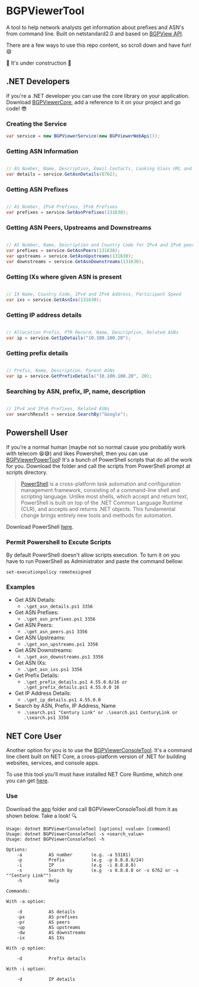 # BGPViewerTool

A tool to help network analysts get information about prefixes and ASN's from command line. Built on netstandard2.0 and based on [BGPView API](https://bgpview.docs.apiary.io/#reference).

There are a few ways to use this repo content, so scroll down and have fun! :smile:

:construction: It's under construction :construction:

## .NET Developers
If you're a .NET developer you can use the core library on your application. Download [BGPViewerCore](https://github.com/wallacemariadeandrade/BGPViewerTool/tree/development/BGPViewerCore), add a reference to it on your project and go code! :sunglasses:

### Creating the Service
```c#
var service = new BGPViewerService(new BGPViewerWebApi());
```

### Getting ASN Information
```c#

// AS Number, Name, Description, Email Contacts, Looking Glass URL and Country Code
var details = service.GetAsnDetails(6762);

```

### Getting ASN Prefixes
```c#

// AS Number, IPv4 Prefixes, IPv6 Prefixes
var prefixes = service.GetAsnPrefixes(131630);

```

### Getting ASN Peers, Upstreams and Downstreams
```c#

// AS Number, Name, Description and Country Code for IPv4 and IPv6 peers
var prefixes = service.GetAsnPeers(131630);
var upstreams = service.GetAsnUpstreams(131630);
var downstreams = service.GetAsnDownstreams(131630);

```

### Getting IXs where given ASN is present
```c#

// IX Name, Country Code, IPv4 and IPv6 Address, Participant Speed
var ixs = service.GetAsnIxs(131630);

```

### Getting IP address details
```c#

// Allocation Prefix, PTR Record, Name, Description, Related ASNs
var ip = service.GetIpDetails("10.100.100.20");

```

### Getting prefix details
```c#

// Prefix, Name, Description, Parent ASNs
var ip = service.GetPrefixDetails("10.100.100.20", 20);

```

### Searching by ASN, prefix, IP, name, description
```c#

// IPv4 and IPv6 Prefixes, Related ASNs
var searchResult = service.SearchBy("Google");

```


## Powershell User
If you're a normal human (maybe not so normal cause you probably work with telecom :laughing::sweat_smile:) and likes Powershell, then you can use [BGPViewerPowerTool](https://github.com/wallacemariadeandrade/BGPViewerTool/tree/development/BGPViewerPowerTool)! It's a bunch of PowerShell scripts that do all the work for you. Download the folder and call the scripts from PowerShell prompt at scripts directory.

> [PowerShell](https://docs.microsoft.com/pt-br/powershell/scripting/overview?view=powershell-7) is a cross-platform task automation and configuration management framework, consisting of a command-line shell and scripting language. Unlike most shells, which accept and return text, PowerShell is built on top of the .NET Common Language Runtime (CLR), and accepts and returns .NET objects. This fundamental change brings entirely new tools and methods for automation.

Download PowerShell [here](https://docs.microsoft.com/pt-br/powershell/scripting/install/installing-powershell?view=powershell-7).

### Permit Powershell to Excute Scripts
By default PowerShell doesn't allow scripts execution. To turn it on you have to run PowerShell as Administrator and paste the command bellow:
```
set-executionpolicy remotesigned

```
### Examples
- Get ASN Details: 
    - ```.\get_asn_details.ps1 3356 ```
- Get ASN Prefixes:
    - ```.\get_asn_prefixes.ps1 3356 ```
- Get ASN Peers:
    - ```.\get_asn_peers.ps1 3356 ```
- Get ASN Upstreams:
    - ```.\get_asn_upstreams.ps1 3356 ```
- Get ASN Downstreams:
    - ```.\get_asn_downstreams.ps1 3356 ```
- Get ASN IXs:
    - ```.\get_asn_ixs.ps1 3356 ```
- Get Prefix Details:
    - ```.\get_prefix_details.ps1 4.55.0.0/16 or .\get_prefix_details.ps1 4.55.0.0 16 ```
- Get IP Address Details:
    - ```.\get_ip_details.ps1 4.55.0.0 ```
- Search by ASN, Prefix, IP Address, Name
    - ```.\search.ps1 "Century Link" or .\search.ps1 CenturyLink or .\search.ps1 3356 ```

## NET Core User
Another option for you is to use the [BGPViewerConsoleTool](https://github.com/wallacemariadeandrade/BGPViewerTool/tree/development/BGPViewerConsoleTool). It's a command line client built on NET Core, a cross-platform version of .NET for building websites, services, and console apps.

To use this tool you'll must have installed NET Core Runtime, whitch one you can get [here](https://dotnet.microsoft.com/download).


### Use
Download the [app](https://github.com/wallacemariadeandrade/BGPViewerTool/tree/development/BGPViewerConsoleTool/app) folder and call BGPViewerConsoleTool.dll from it as shown below. Take a look! :mag:

```
Usage: dotnet BGPViewerConsoleTool [options] <value> [command]
Usage: dotnet BGPViewerConsoleTool -s <search_value>
Usage: dotnet BGPViewerConsoleTool -h

Options:
    -a          AS number       (e.g. -a 53181)
    -p          Prefix          (e.g  -p 8.8.8.8/24)
    -i          IP              (e.g  -i 8.8.8.8)
    -s          Search by       (e.g  -s 8.8.8.8 or -s 6762 or -s ""Century Link"")
    -h          Help

Commands: 
    
With -a option:

    -d          AS details
    -px         AS prefixes
    -pr         AS peers
    -up         AS upstreams
    -dw         AS downstreams
    -ix         AS IXs

With -p option:

    -d          Prefix details

With -i option:

    -d          IP details
```